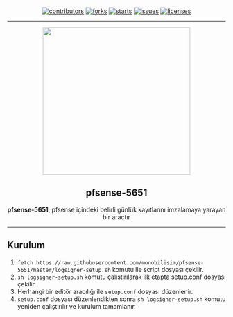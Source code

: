 <p align="center"><br>
<a href="https://github.com/monobilisim/pfsense-5651/graphs/contributors"><img alt="contributors" src="https://img.shields.io/github/contributors/monobilisim/pfsense-5651.svg?style=for-the-badge"</img></a>
<a href="https://github.com/monobilisim/pfsense-5651/network/members"><img alt="forks" src="https://img.shields.io/github/forks/monobilisim/pfsense-5651.svg?style=for-the-badge"</img></a>
<a href="https://github.com/monobilisim/pfsense-5651/stargazers"><img alt="starts" src="https://img.shields.io/github/stars/monobilisim/pfsense-5651.svg?style=for-the-badge"</img></a>
<a href="https://github.com/monobilisim/pfsense-5651/issues"><img alt="issues" src="https://img.shields.io/github/issues/monobilisim/pfsense-5651.svg?style=for-the-badge"</img></a>
<a href="https://github.com/monobilisim/pfsense-5651/blob/master/LICENSE"><img alt="licenses" src="https://img.shields.io/github/license/monobilisim/pfsense-5651.svg?style=for-the-badge"</img></a><br><hr>
</p>

<div align="center">
<a href="https://mono.net.tr/">
  <img src="https://monobilisim.com.tr/images/mono-bilisim.svg" width="340"/>
</a>

<h2 align="center">pfsense-5651</h2>
<b>pfsense-5651</b>, pfsense içindeki belirli günlük kayıtlarını imzalamaya yarayan bir araçtır
</div>

---

## Kurulum

1. `fetch https://raw.githubusercontent.com/monobilisim/pfsense-5651/master/logsigner-setup.sh` komutu ile script dosyası çekilir.
2. `sh logsigner-setup.sh` komutu çalıştırılarak ilk etapta setup.conf dosyası çekilir.
3. Herhangi bir editör aracılığı ile `setup.conf` dosyası düzenlenir.
4. `setup.conf` dosyası düzenlendikten sonra `sh logsigner-setup.sh` komutu yeniden çalıştırılır ve kurulum tamamlanır.
